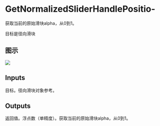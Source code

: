 # GetNormalizedSliderHandlePositio-

获取当前的原始滑块alpha，从0到1。

目标是径向滑块

## 图示

![]($-20221218-18105575.png)

## Inputs

目标。径向滑块对象参考。 

## Outputs

返回值。浮点数（单精度）。获取当前的原始滑块alpha，从0到1。
